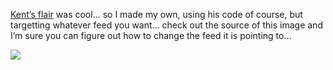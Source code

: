 <a href="http://www.acmebinary.com/blogs/kent/archive/2005/10/07/273.aspx" target="_blank" class="broken_link">Kent&#8217;s flair</a> was cool&#8230; so I made my own, using his code of course, but targetting whatever feed you want&#8230; check out the source of this image and I&#8217;m sure you can figure out how to change the feed it is pointing to&#8230;

<img src="http://eris1109.si-xios.info/FlairMaker.ashx?rss=http://blogs.duncanmackenzie.net/duncanma/Rss.aspx" border="0" />